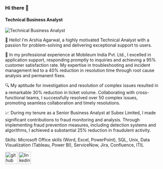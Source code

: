 ### Hi there 👋
#### Technical Business Analyst
![Technical Business Analyst](https://camo.githubusercontent.com/5fed19f52d68664c5b5475202b5626223460635ad3a399c68b718060698ddd79/68747470733a2f2f632e74656e6f722e636f6d2f505039763756497336523441414141642f7363616c65722d6372656174652d696d706163742e676966)

👋 Hello! I’m Arshia Agarwal, a highly motivated Technical Analyst with a passion for problem-solving and delivering exceptional support to users.

💼 In my professional experience at Mobileum India Pvt. Ltd., I excelled in application support, responding promptly to inquiries and achieving a 95% customer satisfaction rate. My expertise in troubleshooting and incident management led to a 40% reduction in resolution time through root cause analysis and permanent fixes.

🔍 My aptitude for investigation and resolution of complex issues resulted in a remarkable 30% reduction in ticket volume. Collaborating with cross-functional teams, I successfully resolved over 50 complex issues, promoting seamless collaboration and timely resolutions.

📈 During my tenure as a Senior Business Analyst at Subex Limited, I made significant contributions to fraud monitoring and analysis. Through implementing fraud prevention measures, including detection systems and algorithms, I achieved a substantial 25% reduction in fraudulent activity.

Skills: Microsoft Office skills (Word, Excel, PowerPoint), SQL, Unix, Data Visualization (Tableau, Power BI), ServiceNow, Jira,  Confluence, ITIL



[<img src='https://cdn.jsdelivr.net/npm/simple-icons@3.0.1/icons/github.svg' alt='github' height='40'>](https://github.com/Arshia2805)  [<img src='https://cdn.jsdelivr.net/npm/simple-icons@3.0.1/icons/linkedin.svg' alt='linkedin' height='40'>](https://www.linkedin.com/in/https://www.linkedin.com/in/arshia-agarwal-09765b146//)  


